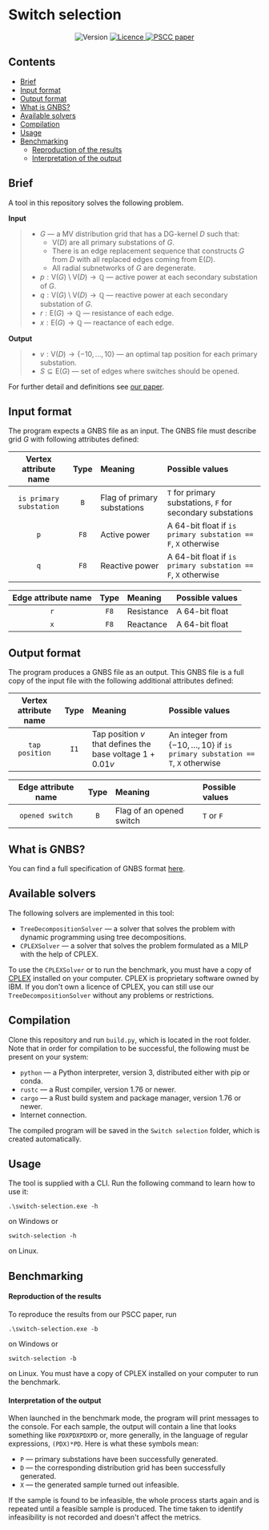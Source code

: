 # Switch selection





<div align="center">
    <img alt="Version" src="https://img.shields.io/badge/version_1.1.0-green?style=for-the-badge">
    <a href="https://github.com/EINS-TUDa/PSCC2024-SwitchSelection/blob/main/LICENSE.md">
        <img alt="Licence" src="https://img.shields.io/badge/licence-blue?style=for-the-badge">
    </a>
    <a href="https://doi.org/10.1016/j.epsr.2024.110756">
        <img alt="PSCC paper" src="https://img.shields.io/badge/pscc_paper-red?style=for-the-badge">
    </a>
</div>





## Contents

* [Brief](#brief)
* [Input format](#input-format)
* [Output format](#output-format)
* [What is GNBS?](#what-is-gnbs)
* [Available solvers](#available-solvers)
* [Compilation](#compilation)
* [Usage](#usage)
* [Benchmarking](#benchmarking)
    * [Reproduction of the results](#reproduction-of-the-results)
    * [Interpretation of the output](#interpretation-of-the-output)



## Brief

A tool in this repository solves the following problem.

**Input**

> * $G$ — a MV distribution grid that has a DG-kernel $D$ such that:
>     * $\text{V}(D)$ are all primary substations of $G$.
>     * There is an edge replacement sequence that constructs $G$ from $D$ with all replaced edges coming from $\text{E}(D)$.
>     * All radial subnetworks of $G$ are degenerate.
> * $p : \text{V}(G) \setminus \text{V}(D) \rightarrow \mathbb{Q}$ — active power at each secondary substation of $G$.
> * $q : \text{V}(G) \setminus \text{V}(D) \rightarrow \mathbb{Q}$ — reactive power at each secondary substation of $G$.
> * $r : \text{E}(G) \rightarrow \mathbb{Q}$ — resistance of each edge.
> * $x : \text{E}(G) \rightarrow \mathbb{Q}$ — reactance of each edge.

**Output**

> * $v : \text{V}(D) \rightarrow \{ -10, \dots, 10 \}$ — an optimal tap position for each primary substation.
> * $S \subseteq \text{E}(G)$ — set of edges where switches should be opened.

For further detail and definitions see [our paper](https://doi.org/10.1016/j.epsr.2024.110756).



## Input format

The program expects a GNBS file as an input. The GNBS file must describe grid $G$ with following attributes defined:

|  Vertex attribute name  | Type | Meaning | Possible values |
|:-----------------------:|:----:|:--------|:----------------|
| `is primary substation` |  `B` | Flag of primary substations | `T` for primary substations, `F` for secondary substations |
| `p`                     | `F8` | Active power | A 64-bit float if `is primary substation == F`, `X` otherwise |
| `q`                     | `F8` | Reactive power | A 64-bit float if `is primary substation == F`, `X` otherwise |

| Edge attribute name | Type | Meaning | Possible values |
|:-------------------:|:----:|:--------|:----------------|
| `r`                 | `F8` | Resistance | A 64-bit float |
| `x`                 | `F8` | Reactance | A 64-bit float |



## Output format

The program produces a GNBS file as an output. This GNBS file is a full copy of the input file with the following additional attributes defined:

| Vertex attribute name | Type | Meaning | Possible values |
|:---------------------:|:----:|:--------|:----------------|
| `tap position`        | `I1` | Tap position $v$ that defines the base voltage $1 + 0.01 v$ | An integer from $\{ -10, \dots, 10 \}$ if `is primary substation == T`, `X` otherwise |

| Edge attribute name | Type | Meaning | Possible values |
|:-------------------:|:----:|:--------|:----------------|
| `opened switch`     | `B`  | Flag of an opened switch | `T` or `F` |



## What is GNBS?

You can find a full specification of GNBS format [here](https://github.com/jointpoints/GNBSFormat/blob/main/Specification.md).



## Available solvers

The following solvers are implemented in this tool:

* `TreeDecompositionSolver` — a solver that solves the problem with dynamic programming using tree decompositions.
* `CPLEXSolver` — a solver that solves the problem formulated as a MILP with the help of CPLEX.

To use the `CPLEXSolver` or to run the benchmark, you must have a copy of [CPLEX](https://www.ibm.com/products/ilog-cplex-optimization-studio/cplex-optimizer) installed on your computer. CPLEX is proprietary software owned by IBM. If you don't own a licence of CPLEX, you can still use our `TreeDecompositionSolver` without any problems or restrictions.



## Compilation

Clone this repository and run `build.py`, which is located in the root folder. Note that in order for compilation to be successful, the following must be present on your system:

* `python` — a Python interpreter, version 3, distributed either with pip or conda.
* `rustc` — a Rust compiler, version 1.76 or newer.
* `cargo` — a Rust build system and package manager, version 1.76 or newer.
* Internet connection.

The compiled program will be saved in the `Switch selection` folder, which is created automatically.



## Usage

The tool is supplied with a CLI. Run the following command to learn how to use it:

```
.\switch-selection.exe -h
```
on Windows or
```
switch-selection -h
```
on Linux.



## Benchmarking

#### Reproduction of the results

To reproduce the results from our PSCC paper, run

```
.\switch-selection.exe -b
```
on Windows or
```
switch-selection -b
```
on Linux. You must have a copy of CPLEX installed on your computer to run the benchmark.

#### Interpretation of the output

When launched in the benchmark mode, the program will print messages to the console. For each sample, the output will contain a line that looks something like `PDXPDXPDXPD` or, more generally, in the language of regular expressions, `(PDX)*PD`. Here is what these symbols mean:

* `P` — primary substations have been successfully generated.
* `D` — the corresponding distribution grid has been successfully generated.
* `X` — the generated sample turned out infeasible.

If the sample is found to be infeasible, the whole process starts again and is repeated until a feasible sample is produced. The time taken to identify infeasibility is not recorded and doesn't affect the metrics.
